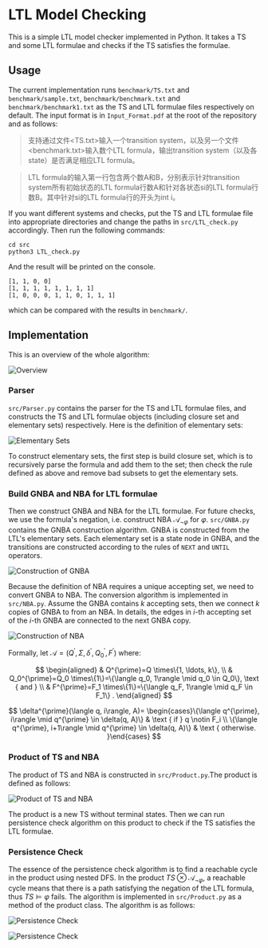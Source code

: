 # LTL Model Checking

This is a simple LTL model checker implemented in Python. It takes a TS and some LTL formulae and checks if the TS satisfies the formulae.

## Usage
The current implementation runs `benchmark/TS.txt` and `benchmark/sample.txt`, `benchmark/benchmark.txt` and `benchmark/benchmark1.txt` as the TS and LTL formulae files respectively on default. The input format is in `Input_Format.pdf` at the root of the repository and as follows:

>支持通过文件<TS.txt>输入一个transition system，以及另一个文件<benchmark.txt>输入数个LTL formula，输出transition system（以及各state）是否满足相应LTL formula。

> LTL formula的输入第一行包含两个数A和B，分别表示针对transition system所有初始状态的LTL formula行数A和针对各状态si的LTL formula行数B。其中针对si的LTL formula行的开头为int i。

If you want different systems and checks, put the TS and LTL formulae file into appropriate directories and change the paths in `src/LTL_check.py` accordingly. Then run the following commands:

```
cd src
python3 LTL_check.py
```
And the result will be printed on the console.
```
[1, 1, 0, 0]
[1, 1, 1, 1, 1, 1, 1, 1]
[1, 0, 0, 0, 1, 1, 0, 1, 1, 1]
```
which can be compared with the results in `benchmark/`.
## Implementation
This is an overview of the whole algorithm:

![Overview](./assets/overview.png)

### Parser
`src/Parser.py` contains the parser for the TS and LTL formulae files, and constructs the TS and LTL formulae objects (including closure set and elementary sets) respectively. 
Here is the definition of elementary sets:

![Elementary Sets](./assets/elementary_set.png)

To construct elementary sets, the first step is build closure set, which is to recursively parse the formula and add them to the set; then check the rule defined as above and remove bad subsets to get the elementary sets.

### Build GNBA and NBA for LTL formulae
Then we construct GNBA and NBA for the LTL formulae. For future checks, we use the formula's negation, i.e. construct NBA $\mathcal A_{\neg \varphi}$ for $\varphi$.
`src/GNBA.py` contains the GNBA construction algorithm. GNBA is constructed from the LTL's elementary sets. Each elementary set is a state node in GNBA, and the transitions are constructed according to the rules of `NEXT` and `UNTIL` operators.

![Construction of GNBA](./assets/gnba.png)

Because the definition of NBA requires a unique accepting set, we need to convert GNBA to NBA. The conversion algorithm is implemented in `src/NBA.py`. Assume the GNBA contains $k$ accepting sets, then we connect $k$ copies of GNBA to from an NBA. In details, the edges in $i$-th accepting set of the $i$-th GNBA are connected to the next GNBA copy.

![Construction of NBA](./assets/nba_from_gnba.png)

Formally, let $\mathcal{A}=\left(Q^{\prime}, \Sigma, \delta^{\prime}, Q_0^{\prime}, F^{\prime}\right)$ where:

$$
\begin{aligned}
& Q^{\prime}=Q \times\{1, \ldots, k\}, \\
& Q_0^{\prime}=Q_0 \times\{1\}=\{\langle q_0, 1\rangle \mid q_0 \in Q_0\}, \text { and } \\
& F^{\prime}=F_1 \times\{1\}=\{\langle q_F, 1\rangle \mid q_F \in F_1\} .
\end{aligned}
$$

$$
\delta^{\prime}(\langle q, i\rangle, A)= \begin{cases}\{\langle q^{\prime}, i\rangle \mid q^{\prime} \in \delta(q, A)\} & \text { if } q \notin F_i \\ \{\langle q^{\prime}, i+1\rangle \mid q^{\prime} \in \delta(q, A)\} & \text { otherwise. }\end{cases}
$$

### Product of TS and NBA
The product of TS and NBA is constructed in `src/Product.py`.The product is defined as follows:

![Product of TS and NBA](./assets/product.png)

The product is a new TS without terminal states. 
Then we can run persistence check algorithm on this product to check if the TS satisfies the LTL formulae.

### Persistence Check
The essence of the persistence check algorithm is to find a reachable cycle in the product using nested DFS. In the product $TS \otimes \mathcal{A}_{\neg \varphi}$, a reachable cycle means that there is a path satisfying the negation of the LTL formula, thus $TS\models \varphi$ fails.
The algorithm is implemented in `src/Product.py` as a method of the product class. The algorithm is as follows:

![Persistence Check](./assets/algo8.png)

![Persistence Check](./assets/algo7.png)
